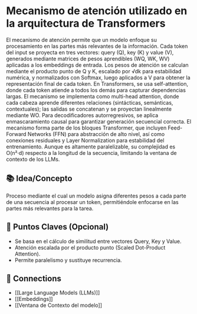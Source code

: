 # **Mecanismo de atención utilizado en la arquitectura de Transformers**

El mecanismo de atención permite que un modelo enfoque su procesamiento en las partes más relevantes de la información. Cada token del input se proyecta en tres vectores: query (Q), key (K) y value (V), generados mediante matrices de pesos aprendibles (WQ, WK, WV) aplicadas a los embeddings de entrada. Los pesos de atención se calculan mediante el producto punto de Q y K, escalado por √dk para estabilidad numérica, y normalizados con Softmax, luego aplicados a V para obtener la representación final de cada token.
En Transformers, se usa self-attention, donde cada token atiende a todos los demás para capturar dependencias largas. El mecanismo se implementa como multi-head attention, donde cada cabeza aprende diferentes relaciones (sintácticas, semánticas, contextuales); las salidas se concatenan y se proyectan linealmente mediante WO. Para decodificadores autorregresivos, se aplica enmascaramiento causal para garantizar generación secuencial correcta.
El mecanismo forma parte de los bloques Transformer, que incluyen Feed-Forward Networks (FFN) para abstracción de alto nivel, así como conexiones residuales y Layer Normalization para estabilidad del entrenamiento. Aunque es altamente paralelizable, su complejidad es O(n²·d) respecto a la longitud de la secuencia, limitando la ventana de contexto de los LLMs.

## 📚 Idea/Concepto

Proceso mediante el cual un modelo asigna diferentes pesos a cada parte de una secuencia al procesar un token, permitiéndole enfocarse en las partes más relevantes para la tarea.

## 📌 Puntos Claves (Opcional)

- Se basa en el cálculo de similitud entre vectores Query, Key y Value.
- Atención escalada por el producto punto (Scaled Dot-Product Attention).
- Permite paralelismo y sustituye recurrencia.

## 🔗 Connections

- [[Large Language Models (LLMs)]]
- [[Embeddings]]
- [[Ventana de Contexto del modelo]]
